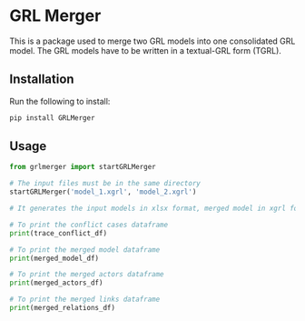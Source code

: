 # GRL Merger
This is a package used to merge two GRL models into one consolidated GRL model. The GRL models have to be written in a textual-GRL form (TGRL).

## Installation

Run the following to install:

```python
pip install GRLMerger
```


## Usage

```python
from grlmerger import startGRLMerger

# The input files must be in the same directory
startGRLMerger('model_1.xgrl', 'model_2.xgrl')

# It generates the input models in xlsx format, merged model in xgrl format, and conflict cases in xlsx format.

# To print the conflict cases dataframe
print(trace_conflict_df)

# To print the merged model dataframe
print(merged_model_df)

# To print the merged actors dataframe
print(merged_actors_df)

# To print the merged links dataframe
print(merged_relations_df)

```
